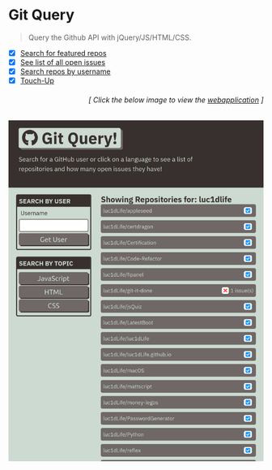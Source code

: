 # Git Query

> Query the Github API with jQuery/JS/HTML/CSS.

- [x] [Search for featured repos](https://github.com/MBrassey/git-it-done/issues/1)
- [x] [See list of all open issues](https://github.com/MBrassey/git-it-done/issues/2)
- [x] [Search repos by username](https://github.com/MBrassey/git-it-done/issues/3)
- [x] [Touch-Up](https://github.com/MBrassey/git-it-done/issues/4)
<h6><p align="right">[ Click the below image to view the <a href="https://MBrassey.github.io/git-it-done/">webapplication</a> ]</p></h6>

[<p align="center"><img src="assets/img/Preview.png">](https://MBrassey.github.io/git-it-done/)